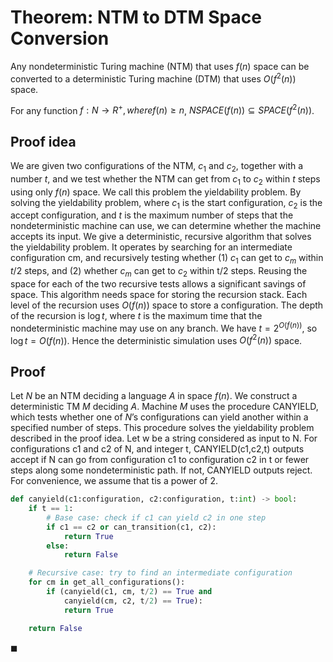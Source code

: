 # Theorem: NTM to DTM Space Conversion

Any nondeterministic Turing machine (NTM) that uses $f(n)$ space can be converted to a deterministic Turing machine (DTM) that uses $O(f^2(n))$ space.

For any function $f: N \rightarrow R^+, where f(n) \geq n$, $NSPACE(f(n)) \subseteq SPACE(f^2(n))$.

## Proof idea

We are given two configurations of the NTM, $c_1$ and $c_2$, together with a number $t$, and we test whether the NTM can get from $c_1$ to $c_2$ within $t$ steps using only $f(n)$ space. We call this problem the yieldability problem. By solving the yieldability problem, where $c_1$ is the start configuration, $c_2$ is the accept configuration, and $t$ is the maximum number of steps that the nondeterministic machine can use, we can determine whether the machine accepts its input. We give a deterministic, recursive algorithm that solves the yieldability problem. It operates by searching for an intermediate configuration cm, and recursively testing whether (1) $c_1$ can get to $c_m$ within $t/2$ steps, and (2) whether $c_m$ can get to $c_2$ within t/2 steps. Reusing the space for each of the two recursive tests allows a significant savings of space. This algorithm needs space for storing the recursion stack. Each level of the recursion uses $O(f(n))$ space to store a configuration. The depth of the recursion is $\log t$, where $t$ is the maximum time that the nondeterministic machine may use on any branch. We have $t = 2^{O(f(n))}$, so $\log t= O(f(n))$. Hence the deterministic simulation uses $O(f^2(n))$ space.

## Proof

Let $N$ be an NTM deciding a language $A$ in space $f(n)$. We construct a deterministic TM $M$ deciding $A$. Machine $M$ uses the procedure CANYIELD, which tests whether one of $N$’s configurations can yield another within a specified number of steps. This procedure solves the yieldability problem described in the proof idea. Let w be a string considered as input to N. For configurations c1 and c2 of N, and integer t, CANYIELD(c1,c2,t) outputs accept if N can go from configuration c1 to configuration c2 in t or fewer steps along some nondeterministic path. If not, CANYIELD outputs reject. For convenience, we assume that tis a power of 2.

```python
def canyield(c1:configuration, c2:configuration, t:int) -> bool:
    if t == 1:
        # Base case: check if c1 can yield c2 in one step
        if c1 == c2 or can_transition(c1, c2):
            return True
        else:
            return False

    # Recursive case: try to find an intermediate configuration
    for cm in get_all_configurations():
        if (canyield(c1, cm, t/2) == True and
            canyield(cm, c2, t/2) == True):
            return True

    return False
```

$\blacksquare$
